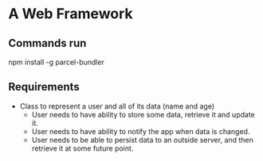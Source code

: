 # A Web Framework



## Commands run

npm install -g parcel-bundler

## Requirements

- Class to represent a user and all of its data (name and age)
  - User needs to have ability to store some data, retrieve it and update it.
  - User needs to have ability to notify the app when data is changed.
  - User needs to be able to persist data to an outside server, and then retrieve it at some future point.
